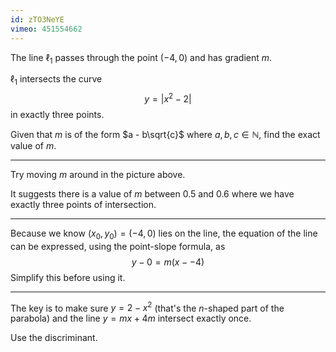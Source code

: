 ```yaml
---
id: zTO3NeYE
vimeo: 451554662
---
```


The line $\ell_1$ passes through the point $(-4,0)$ and has gradient $m.$

$\ell_1$ intersects the curve
$$
y = |x^2 - 2|
$$
in exactly three points.

Given that $m$ is of the form $a - b\sqrt{c}$ where $a, b, c \in \mathbb{N},$ find the exact value of $m.$

---

<geogebra id="ffzf5j2n"></geogebra>

Try moving $m$ around in the picture above.

It suggests there is a value of $m$ between $0.5$ and $0.6$ where we have exactly three points of intersection.

---

Because we know $(x_0, y_0) = (-4, 0)$ lies on the line, the equation of the line can be expressed, using the point-slope formula, as
$$
y - 0 = m(x - - 4)
$$
Simplify this before using it.

---

The key is to make sure $y = 2 - x^2$ (that's the $n$-shaped part of the parabola) and the line $y = mx + 4m$ intersect exactly once.

Use the discriminant.
